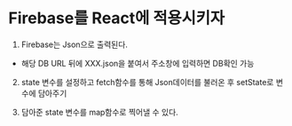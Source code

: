 # Firebase를 React에 적용시키자

1. Firebase는 Json으로 출력된다.
 - 해당 DB URL 뒤에 XXX.json을 붙여서 주소창에 입력하면 DB확인 가능

2. state 변수를 설정하고 fetch함수를 통해 Json데이터를 불러온 후 setState로 변수에 담아주기

3. 담아준 state 변수를 map함수로 찍어낼 수 있다.